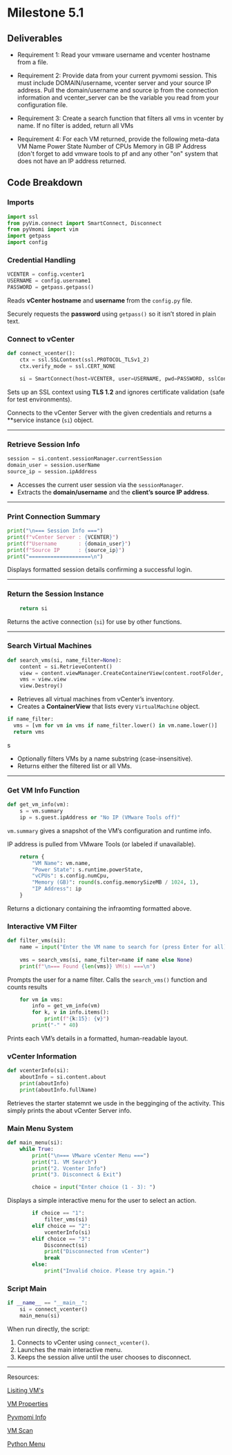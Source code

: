 
# Milestone 5.1



## Deliverables

* Requirement 1:  Read your vmware username and vcenter hostname from a file.

* Requirement 2:  Provide data from your current pyvmomi session.  This must include DOMAIN/username, vcenter server and your source IP address.
Pull the domain/username and source ip from the connection information and vcenter_server can be the variable you read from your configuration file.

* Requirement 3:  Create a search function that filters all vms in vcenter by name. If no filter is added, return all VMs

* Requirement 4:  For each VM returned, provide the following meta-data
VM Name
Power State
Number of CPUs
Memory in GB
IP Address (don't forget to add vmware tools to pf and any other "on" system that does not have an IP address returned.


## Code Breakdown


### Imports

```python
import ssl
from pyVim.connect import SmartConnect, Disconnect
from pyVmomi import vim
import getpass
import config
```


### Credential Handling

```python
VCENTER = config.vcenter1
USERNAME = config.username1
PASSWORD = getpass.getpass()
```
Reads **vCenter hostname** and **username** from the `config.py` file.

Securely requests the **password** using `getpass()` so it isn’t stored in plain text.


### Connect to vCenter

```python
def connect_vcenter():
    ctx = ssl.SSLContext(ssl.PROTOCOL_TLSv1_2)
    ctx.verify_mode = ssl.CERT_NONE

    si = SmartConnect(host=VCENTER, user=USERNAME, pwd=PASSWORD, sslContext=ctx)
```

Sets up an SSL context using **TLS 1.2** and ignores certificate validation (safe for test environments).

Connects to the vCenter Server with the given credentials and returns a **service instance (`si`) object.

---

### Retrieve Session Info

```python
session = si.content.sessionManager.currentSession
domain_user = session.userName
source_ip = session.ipAddress
```

* Accesses the current user session via the `sessionManager`.
* Extracts the **domain/username** and the **client’s source IP address**.

---

### Print Connection Summary

```python
print("\n=== Session Info ===")
print(f"vCenter Server : {VCENTER}")
print(f"Username       : {domain_user}")
print(f"Source IP      : {source_ip}")
print("====================\n")
```

Displays formatted session details confirming a successful login.

---

### Return the Session Instance

```python
    return si
```

Returns the active connection (`si`) for use by other functions.

---

### Search Virtual Machines

```python
def search_vms(si, name_filter=None):
    content = si.RetrieveContent()
    view = content.viewManager.CreateContainerView(content.rootFolder, [vim.VirtualMachine], True)
    vms = view.view
    view.Destroy()
```

* Retrieves all virtual machines from vCenter’s inventory.
* Creates a **ContainerView** that lists every `VirtualMachine` object.

```python
if name_filter:
  vms = [vm for vm in vms if name_filter.lower() in vm.name.lower()]
  return vms
```
s
* Optionally filters VMs by a name substring (case-insensitive).
* Returns either the filtered list or all VMs.

---

### Get VM Info Function

```python
def get_vm_info(vm):
    s = vm.summary
    ip = s.guest.ipAddress or "No IP (VMware Tools off)"
```

`vm.summary` gives a snapshot of the VM’s configuration and runtime info.

IP address is pulled from VMware Tools (or labeled if unavailable).

```python
    return {
        "VM Name": vm.name,
        "Power State": s.runtime.powerState,
        "vCPUs": s.config.numCpu,
        "Memory (GB)": round(s.config.memorySizeMB / 1024, 1),
        "IP Address": ip
    }
```
Returns a dictionary containing the infraomting formatted above.

### Interactive VM Filter

```python
def filter_vms(si):
    name = input("Enter the VM name to search for (press Enter for all): ")
    
    vms = search_vms(si, name_filter=name if name else None)
    print(f"\n=== Found {len(vms)} VM(s) ===\n")
```

Prompts the user for a name filter.
Calls the `search_vms()` function and counts results

```python
    for vm in vms:
        info = get_vm_info(vm)
        for k, v in info.items():
            print(f"{k:15}: {v}")
        print("-" * 40)
```

Prints each VM’s details in a formatted, human-readable layout.


### vCenter Information

```python
def vcenterInfo(si):
    aboutInfo = si.content.about
    print(aboutInfo)
    print(aboutInfo.fullName)
```

Retrieves the starter statemnt we usde in the begginging of the activity. This simply prints the about vCenter Server info.

### Main Menu System

```python
def main_menu(si):
    while True:
        print("\n=== VMware vCenter Menu ===")
        print("1. VM Search")
        print("2. Vcenter Info")
        print("3. Disconnect & Exit")

        choice = input("Enter choice (1 - 3): ")
```

Displays a simple interactive menu for the user to select an action.

```python
        if choice == "1":
            filter_vms(si)
        elif choice == "2":
            vcenterInfo(si)
        elif choice == "3":
            Disconnect(si)
            print("Disconnected from vCenter")
            break
        else:
            print("Invalid choice. Please try again.")
```


### Script Main

```python
if __name__ == "__main__":
    si = connect_vcenter()
    main_menu(si)
```

When run directly, the script:

  1. Connects to vCenter using `connect_vcenter()`.
  2. Launches the main interactive menu.
  3. Keeps the session alive until the user chooses to disconnect.

  ---

  Resources:

  [Lisiting VM's](https://read.virtualizeplanet.com/?p=1869)
  
  [VM Properties](https://gist.github.com/kurtn3x/5984f007796af987686dd875a638bdf0)
  
  [Pyvmomi Info](https://vcloudnine.de/first-steps-with-python-and-pyvmomi-vsphere-sdk-for-python/)
  
  [VM Scan](https://vthinkbeyondvm.com/pyvmomi-tutorial-how-to-get-all-the-core-vcenter-server-inventory-objects-and-play-around/)

  [Python Menu](https://www.youtube.com/watch?v=63nw00JqHo0)
  
  

